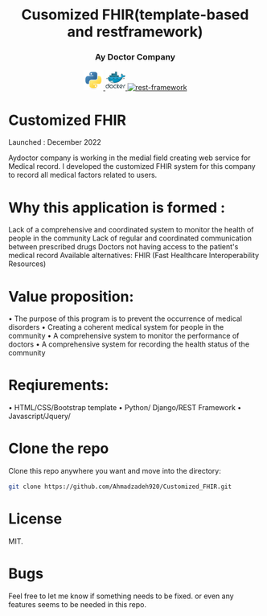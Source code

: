 <div align="center">
<h1 align="center">Cusomized FHIR(template-based and restframework)</h1>
<h3 align="center">Ay Doctor Company</h3>
</div>
<p align="center">
<a href="https://www.python.org" target="_blank"> <img src="https://raw.githubusercontent.com/devicons/devicon/master/icons/python/python-original.svg" alt="python" width="40" height="40"/> </a>
<a href="https://www.docker.com/" target="_blank"> <img src="https://raw.githubusercontent.com/devicons/devicon/master/icons/docker/docker-original-wordmark.svg" alt="docker" width="40" height="40"/> </a>
<a href="https://www.django-rest-framework.org/" target="_blank"> <img src="https://img.icons8.com/?size=100&id=79865&format=png&color=000000" alt="rest-framework" width="40" height="40"/> </a>

</p>





# Customized FHIR
 Launched : December 2022
 
Aydoctor company is working in the medial field creating web service for Medical record. I developed the customized FHIR system for this company to record all medical factors related to users. 
 
# Why this application is formed :
Lack of a comprehensive and coordinated system to monitor the health of people in the community
Lack of regular and coordinated communication between prescribed drugs
Doctors not having access to the patient's medical record 
Available alternatives:
  FHIR  (Fast Healthcare Interoperability Resources)

# Value proposition:
•	The purpose of this program is to prevent the occurrence of medical disorders
•	 Creating a coherent medical system for people in the community
•	A comprehensive system to monitor the performance of doctors
•	A comprehensive system for recording the health status of the community 

# Reqiurements:
•	HTML/CSS/Bootstrap template
•	Python/ Django/REST Framework
•	Javascript/Jquery/ 

# Clone the repo
Clone this repo anywhere you want and move into the directory:
```bash
git clone https://github.com/Ahmadzadeh920/Customized_FHIR.git
```

# License
MIT.


# Bugs
Feel free to let me know if something needs to be fixed. or even any features seems to be needed in this repo.
